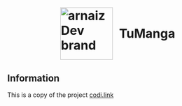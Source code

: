 <h1 style="display:flex;width=100%;justify-content:center;align-items:center;gap: 15px"><img src="https://tumanga.onrender.com/api/v1/image/BrandT2.png" alt="arnaizDev brand" style="width:120px" /> TuManga</h1>

## Information

This is a copy of the project [codi.link](https://github.com/midudev/codi.link)